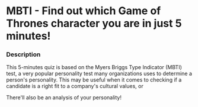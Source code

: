 # MBTI - Find out which Game of Thrones character you are in just 5 minutes!

### Description
This 5-minutes quiz is based on the Myers Briggs Type Indicator (MBTI) test, a very popular personality test many organizations uses to determine a person's personality. This may be useful when it comes to checking if a candidate is a right fit to a company's cultural values, or


There'll also be an analysis of your personality!
